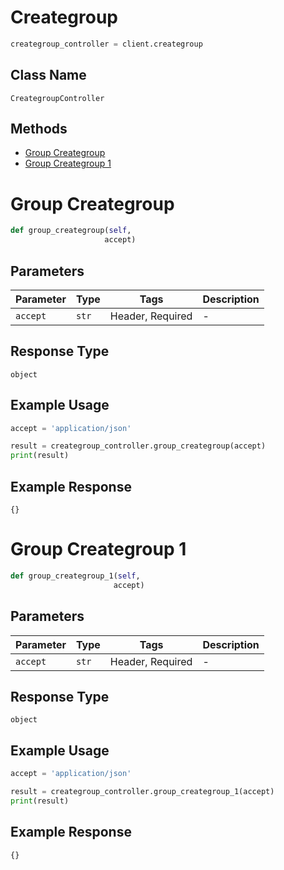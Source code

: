 # Creategroup

```python
creategroup_controller = client.creategroup
```

## Class Name

`CreategroupController`

## Methods

* [Group Creategroup](../../doc/controllers/creategroup.md#group-creategroup)
* [Group Creategroup 1](../../doc/controllers/creategroup.md#group-creategroup-1)


# Group Creategroup

```python
def group_creategroup(self,
                     accept)
```

## Parameters

| Parameter | Type | Tags | Description |
|  --- | --- | --- | --- |
| `accept` | `str` | Header, Required | - |

## Response Type

`object`

## Example Usage

```python
accept = 'application/json'

result = creategroup_controller.group_creategroup(accept)
print(result)
```

## Example Response

```
{}
```


# Group Creategroup 1

```python
def group_creategroup_1(self,
                       accept)
```

## Parameters

| Parameter | Type | Tags | Description |
|  --- | --- | --- | --- |
| `accept` | `str` | Header, Required | - |

## Response Type

`object`

## Example Usage

```python
accept = 'application/json'

result = creategroup_controller.group_creategroup_1(accept)
print(result)
```

## Example Response

```
{}
```

